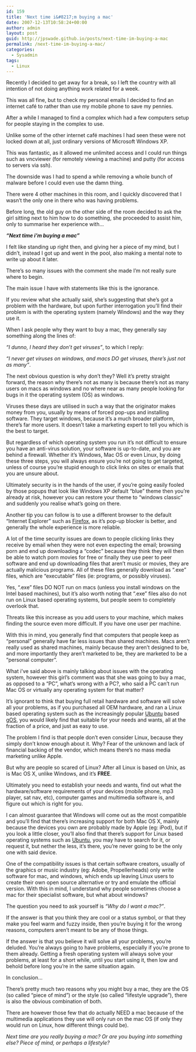 ```yaml
---
id: 159
title: 'Next time i&#8217;m buying a mac'
date: 2007-12-13T10:58:24+00:00
author: admin
layout: post
guid: http://jpswade.github.io/posts/next-time-im-buying-a-mac
permalink: /next-time-im-buying-a-mac/
categories:
  - Sysadmin
tags:
  - Linux
---
```

<p class="lead">
  Recently I decided to get away for a break, so I left the country with all intention of not doing anything work related for a week.
</p>

This was all fine, but to check my personal emails I decided to find an internet café to rather than use my mobile phone to save my pennies.

<!--more-->After a while I managed to find a complex which had a few computers setup for people staying in the complex to use.

Unlike some of the other internet café machines I had seen these were not locked down at all, just ordinary versions of Microsoft Windows XP.

This was fantastic, as it allowed me unlimited access and I could run things such as vncviewer (for remotely viewing a machine) and putty (for access to servers via ssh).

The downside was I had to spend a while removing a whole bunch of malware before I could even use the damn thing.

There were 4 other machines in this room, and I quickly discovered that I wasn&#8217;t the only one in there who was having problems.

Before long, the old guy on the other side of the room decided to ask the girl sitting next to him how to do something, she proceeded to assist him, only to summarise her experience with&#8230;

_**&#8220;Next time i&#8217;m buying a mac&#8221;**_

I felt like standing up right then, and giving her a piece of my mind, but I didn&#8217;t, instead I got up and went in the pool, also making a mental note to write up about it later.

There&#8217;s so many issues with the comment she made I&#8217;m not really sure where to begin.

The main issue I have with statements like this is the ignorance.

If you review what she actually said, she&#8217;s suggesting that she&#8217;s got a problem with the hardware, but upon further interrogation you&#8217;ll find their problem is with the operating system (namely Windows) and the way they use it.

When I ask people why they want to buy a mac, they generally say something along the lines of:

_&#8220;I dunno, I heard they don&#8217;t get viruses&#8221;_, to which I reply:

_&#8220;I never get viruses on windows, and macs DO get viruses, there&#8217;s just not as many&#8221;_.

The next obvious question is why don&#8217;t they? Well it&#8217;s pretty straight forward, the reason why there&#8217;s not as many is because there&#8217;s not as many users on macs as windows and no where near as many people looking for bugs in it the operating system (OS) as windows.

Viruses these days are utilised in such a way that the originator makes money from you, usually by means of forced pop-ups and installing software. They target windows, because it&#8217;s a much broader platform, there&#8217;s far more users. It doesn&#8217;t take a marketing expert to tell you which is the best to target.

But regardless of which operating system you run it&#8217;s not difficult to ensure you have an anti-virus solution, your software is up-to-date, and you are behind a firewall. Whether it&#8217;s Windows, Mac OS or even Linux, by doing these three steps, you will always ensure you&#8217;re not going to get targeted, unless of course you&#8217;re stupid enough to click links on sites or emails that you are unsure about.

Ultimately security is in the hands of the user, if you&#8217;re going easily fooled by those popups that look like Windows XP default &#8220;blue&#8221; theme then you&#8217;re already at risk, however you can restore your theme to &#8220;windows classic&#8221; and suddenly you realise what&#8217;s going on there.

Another tip you can follow is to use a different browser to the default &#8220;Internet Explorer&#8221; such as [Firefox](http://www.mozilla.com/firefox/), as it&#8217;s pop-up blocker is better, and generally the whole experience is more reliable.

A lot of the time security issues are down to people clicking links they receive by email when they were not even expecting the email; browsing porn and end up downloading a &#8220;codec&#8221; because they think they will then be able to watch porn movies for free or finally they use peer to peer software and end up downloading files that aren&#8217;t music or movies, they are actually malicious programs. All of these files generally download as &#8220;.exe&#8221; files, which are &#8220;executable&#8221; files (ie: programs, or possibly viruses).

Yes, &#8220;.exe&#8221; files DO NOT run on macs (unless you install windows on the Intel based machines), but it&#8217;s also worth noting that &#8220;.exe&#8221; files also do not run on Linux based operating systems, but people seem to completely overlook that.

Threats like this increase as you add users to your machine, which makes finding the source even more difficult. If you have one user per machine.

With this in mind, you generally find that computers that people keep as &#8220;personal&#8221; generally have far less issues than shared machines. Macs aren&#8217;t really used as shared machines, mainly because they aren&#8217;t designed to be, and more importantly they aren&#8217;t marketed to be, they are marketed to be a &#8220;personal computer&#8221;.

What i&#8217;ve said above is mainly talking about issues with the operating system, however this girl&#8217;s comment was that she was going to buy a mac, as opposed to a &#8220;PC&#8221;, what&#8217;s wrong with a PC?, who said a PC can&#8217;t run Mac OS or virtually any operating system for that matter?

It&#8217;s ignorant to think that buying full retail hardware and software will solve all your problems, as if you purchased all OEM hardware, and ran a Linux based operating system such as the increasingly popular [Ubuntu](http://www.ubuntu.com/) based [gOS](http://www.thinkgos.com/), you would likely find that suitable for your needs and wants, all at the fraction of a price, and just as easy to use.

The problem I find is that people don&#8217;t even consider Linux, because they simply don&#8217;t know enough about it. Why? Fear of the unknown and lack of financial backing of the vendor, which means there&#8217;s no mass media marketing unlike Apple.

But why are people so scared of Linux? After all Linux is based on Unix, as is Mac OS X, unlike Windows, and it&#8217;s **FREE**.

Ultimately you need to establish your needs and wants, find out what the hardware/software requirements of your devices (mobile phone, mp3 player, sat nav, etc), computer games and multimedia software is, and figure out which is right for you.

I can almost guarantee that Windows will come out as the most compatible and you&#8217;ll find that there&#8217;s increasing support for both Mac OS X, mainly because the devices you own are probably made by Apple (eg: iPod), but if you look a little closer, you&#8217;ll also find that there&#8217;s support for Linux based operating systems such as [Ubuntu](http://www.ubuntu.com/), you may have to search for it, or request it, but nether the less, it&#8217;s there, you&#8217;re never going to be the only one with said device.

One of the compatibility issues is that certain software creators, usually of the graphics or music industry (eg: Adobe, Propellerheads) only write software for mac, and windows, which ends up leaving Linux users to create their own open source alternative or try and emulate the official version. With this in mind, I understand why people sometimes choose a mac for their specialist software, but what about windows?

The question you need to ask yourself is _&#8220;Why do I want a mac?&#8221;_.

If the answer is that you think they are cool or a status symbol, or that they make you feel warm and fuzzy inside, then you&#8217;re buying it for the wrong reasons, computers aren&#8217;t meant to be any of those things.

If the answer is that you believe it will solve all your problems, you&#8217;re deluded. You&#8217;re always going to have problems, especially if you&#8217;re prone to them already. Getting a fresh operating system will always solve your problems, at least for a short while, until you start using it, then low and behold before long you&#8217;re in the same situation again.

In conclusion&#8230;

There&#8217;s pretty much two reasons why you might buy a mac, they are the OS (so called &#8220;piece of mind&#8221;) or the style (so called &#8220;lifestyle upgrade&#8221;), there is also the obvious combination of both.

There are however those few that do actually NEED a mac because of the multimedia applications they use will only run on the mac OS (if only they would run on Linux, how different things could be).

_Next time are you really buying a mac? Or are you buying into something else? Piece of mind, or perhaps a lifestyle?_